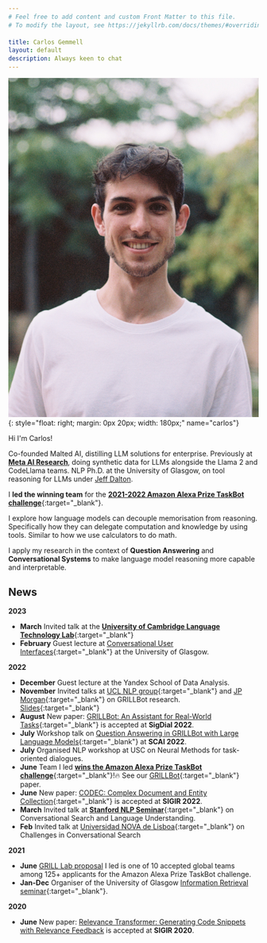 ```yaml
---
# Feel free to add content and custom Front Matter to this file.
# To modify the layout, see https://jekyllrb.com/docs/themes/#overriding-theme-defaults

title: Carlos Gemmell
layout: default
description: Always keen to chat
---
```

![carlos_gemmell](static/images/carlos_small.jpeg){: style="float: right; margin: 0px 20px; width: 180px;" name="carlos"}

Hi I'm Carlos!

Co-founded Malted AI, distilling LLM solutions for enterprise. Previously at <a target="_blank" href="https://ai.meta.com/research/">__Meta AI Research__</a>, doing synthetic data for LLMs alongside the Llama 2 and CodeLlama teams. NLP Ph.D. at the University of Glasgow, on tool reasoning for LLMs under <a target="_blank" href="https://www.gla.ac.uk/schools/computing/staff/jeffdalton/">Jeff Dalton</a>.

<!-- I'm a **Ph.D. student** at the University of Glasgow supervised by <a target="_blank" href="https://www.gla.ac.uk/schools/computing/staff/jeffdalton/">Jeff Dalton</a>. Incoming intern at <a target="_blank" href="https://www.gla.ac.uk/schools/computing/staff/jeffdalton/">__Meta AI Research__</a> with <a target="_blank" href="http://timoschick.com">Timo Schick</a> and <a target="_blank" href="https://mlomeli1.github.io">Maria Lomeli</a>. -->

I **led the winning team** for the [__2021-2022 Amazon Alexa Prize TaskBot challenge__](https://www.amazon.science/alexa-prize/three-top-performers-emerge-in-inaugural-alexa-prize-taskbot-challenge){:target="_blank"}.

I explore how language models can decouple memorisation from reasoning. Specifically how they can delegate computation and knowledge by using tools. Similar to how we use calculators to do math. 

I apply my research in the context of __Question Answering__ and __Conversational Systems__ to make language model reasoning more capable and interpretable.

## <span>News </span>

__2023__
* __March__ Invited talk at the [__University of Cambridge Language Technology Lab__](http://talks.cam.ac.uk/talk/index/198475){:target="_blank"}
* __February__ Guest lecture at [Conversational User Interfaces](https://www.gla.ac.uk/coursecatalogue/course/?code=COMPSCI5094){:target="_blank"} at the University of Glasgow.

__2022__
* __December__ Guest lecture at the Yandex School of Data Analysis.
* __November__ Invited talks at [UCL NLP group](https://twitter.com/wangxieric/status/1590379858001297409){:target="_blank"} and [JP Morgan](https://twitter.com/petrS42/status/1597623042045116418){:target="_blank"} on GRILLBot research. [Slides](/static/files/GRILLBot_Presentation.pdf){:target="_blank"}
* __August__ New paper: [GRILLBot: An Assistant for Real-World Tasks](https://2022.sigdial.org/accepted-papers-list/){:target="_blank"} is accepted at __SigDial 2022__.
* __July__ Workshop talk on [Question Answering in GRILLBot with Large Language Models](https://twitter.com/scai_workshop/status/1547926185513889793){:target="_blank"} at __SCAI 2022__.
* __July__ Organised NLP workshop at USC on Neural Methods for task-oriented dialogues.
* __June__ Team I led [__wins the Amazon Alexa Prize TaskBot challenge__](https://www.amazon.science/alexa-prize/three-top-performers-emerge-in-inaugural-alexa-prize-taskbot-challenge){:target="_blank"}!:fire: See our [GRILLBot](https://assets.amazon.science/0c/2c/f214256a43bba8d97ade42c56be0/grillbot-a-flexible-conversational-agent-for-solving-complex-real-world-tasks.pdf){:target="_blank"} paper.
* __June__ New paper: [CODEC: Complex Document and Entity Collection](https://arxiv.org/pdf/2205.04546.pdf){:target="_blank"} is accepted at __SIGIR 2022__.
* __March__ Invited talk at [__Stanford NLP Seminar__](https://nlp.stanford.edu/seminar/){:target="_blank"} on Conversational Search and Language Understanding. 
* __Feb__ Invited talk at [Universidad NOVA de Lisboa](https://www.unl.pt/en/research/research){:target="_blank"} on Challenges in Conversational Search

__2021__

* __June__ [GRILL Lab proposal](https://grilllab.ai/2021-05-26-alexa_announcement/) I led is one of 10 accepted global teams among 125+ applicants for the Amazon Alexa Prize TaskBot challenge.
* __Jan-Dec__ Organiser of the University of Glasgow [Information Retrieval seminar](https://www.gla.ac.uk/schools/computing/research/researchsections/ida-section/informationretrieval/#currentstaffandstudents){:target="_blank"}.

__2020__

* __June__ New paper: [Relevance Transformer: Generating Code Snippets with Relevance Feedback](https://dl.acm.org/doi/pdf/10.1145/3397271.3401215?casa_token=o8_jkcF4Vs0AAAAA:8Q_TG_H7fhbIE5mML8mzy9puYy-GJJJuPZTGxa-3pzXC9uG4iJBzpml97hWTo_2KE8bHeaxwQvZUTis) is accepted at __SIGIR 2020__.